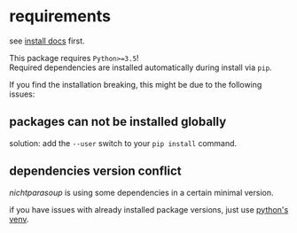 # requirements

see [install docs](install.md) first.

This package requires `Python>=3.5`!  
Required dependencies are installed automatically during install via `pip`.

If you find the installation breaking, this might be due to the following issues:

## packages can not be installed globally

solution: add the `--user` switch to your `pip install` command.

## dependencies version conflict

_nichtparasoup_ is using some dependencies in a certain minimal version.

if you have issues with already installed package versions,
just use [python's venv](https://docs.python.org/3/library/venv.html).
